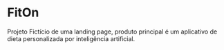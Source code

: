 # FitOn
Projeto Fictício de uma landing page, produto principal é um aplicativo de dieta personalizada por inteligência artificial.
